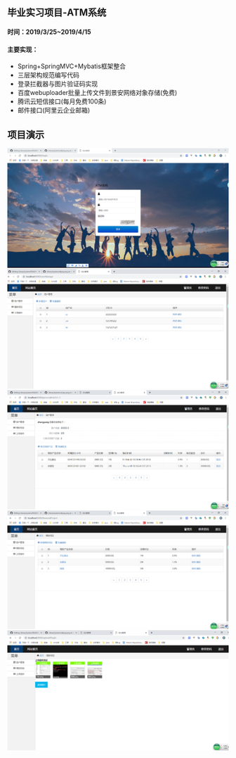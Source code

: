 ## 毕业实习项目-ATM系统
#### 时间：2019/3/25~2019/4/15
#### 主要实现：

- Spring+SpringMVC+Mybatis框架整合
- 三层架构规范编写代码
- 登录拦截器与图片验证码实现
- 百度webuploader批量上传文件到景安网络对象存储(免费)
- 腾讯云短信接口(每月免费100条)
- 邮件接口(阿里云企业邮箱)

## 项目演示
![image](https://github.com/Mrzyang/SSM_AtmSystem/blob/master/src/main/webapp/WEB-INF/assets/githubDisplayImages/login.png)
![image](https://github.com/Mrzyang/SSM_AtmSystem/blob/master/src/main/webapp/WEB-INF/assets/githubDisplayImages/userList.png)
![image](https://github.com/Mrzyang/SSM_AtmSystem/blob/master/src/main/webapp/WEB-INF/assets/githubDisplayImages/userInfo.png)
![image](https://github.com/Mrzyang/SSM_AtmSystem/blob/master/src/main/webapp/WEB-INF/assets/githubDisplayImages/serviceList.png)
![image](https://github.com/Mrzyang/SSM_AtmSystem/blob/master/src/main/webapp/WEB-INF/assets/githubDisplayImages/webuploader.png)
